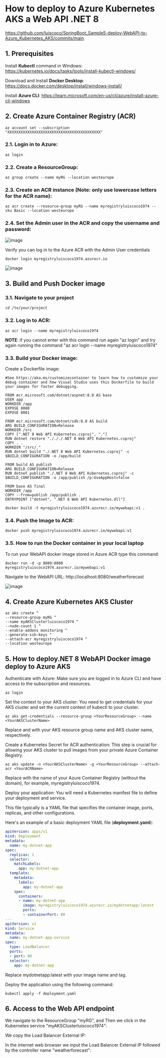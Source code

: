 # How to deploy to Azure Kubernetes AKS a Web API .NET 8

https://github.com/luiscoco/SpringBoot_Sample5-deploy-WebAPI-to-Azure_Kubernetes_AKS/commits/main

## 1. Prerequisites

Install **Kubectl** command in Windows: https://kubernetes.io/docs/tasks/tools/install-kubectl-windows/

Download and Install **Docker Desktop**: https://docs.docker.com/desktop/install/windows-install/

Install **Azure CLI**: https://learn.microsoft.com/en-us/cli/azure/install-azure-cli-windows

## 2. Create Azure Container Registry (ACR)

```
az account set --subscription "XXXXXXXXXXXXXXXXXXXXXXXXXXXXXXXXXXXXXXXXXX"
```

### 2.1. Login in to Azure:

```
az login
```

### 2.2. Create a ResourceGroup:

```
az group create --name myRG --location westeurope
```

### 2.3. Create an ACR instance (Note: only use lowercase letters for the ACR name):

```
az acr create --resource-group myRG --name myregistryluiscoco1974 --sku Basic --location westeurope
```

### 2.4. Set the Admin user in the ACR and copy the username and password:

![image](https://github.com/luiscoco/Azure_AKS_Deploy_.NET_8_Web_API/assets/32194879/7241ba40-7fd9-4ee7-80e2-fefbcd6867b1)

Verify you can log in to the Azure ACR with the Admin User credentials

```
docker login myregistryluiscoco1974.azurecr.io
```

![image](https://github.com/luiscoco/Azure_AKS_Deploy_.NET_8_Web_API/assets/32194879/15cbdba9-bc7b-48df-999b-0035a960394f)

## 3. Build and Push Docker image

### 3.1. Navigate to your project

```
cd /to/your/project
```

### 3.2. Log in to ACR:

```
az acr login --name myregistryluiscoco1974
```

**NOTE**: if you cannot enter with this command run again "az login" and try again running the command "az acr login --name myregistryluiscoco1974"

### 3.3. Build your Docker image:

Create a Dockerfile image:

```
#See https://aka.ms/customizecontainer to learn how to customize your debug container and how Visual Studio uses this Dockerfile to build your images for faster debugging.

FROM mcr.microsoft.com/dotnet/aspnet:8.0 AS base
USER app
WORKDIR /app
EXPOSE 8080
EXPOSE 8081

FROM mcr.microsoft.com/dotnet/sdk:8.0 AS build
ARG BUILD_CONFIGURATION=Release
WORKDIR /src
COPY [".NET 8 Web API Kubernetes.csproj", "."]
RUN dotnet restore "./././.NET 8 Web API Kubernetes.csproj"
COPY . .
WORKDIR "/src/."
RUN dotnet build "./.NET 8 Web API Kubernetes.csproj" -c $BUILD_CONFIGURATION -o /app/build

FROM build AS publish
ARG BUILD_CONFIGURATION=Release
RUN dotnet publish "./.NET 8 Web API Kubernetes.csproj" -c $BUILD_CONFIGURATION -o /app/publish /p:UseAppHost=false

FROM base AS final
WORKDIR /app
COPY --from=publish /app/publish .
ENTRYPOINT ["dotnet", ".NET 8 Web API Kubernetes.dll"]
```

```
docker build -t myregistryluiscoco1974.azurecr.io/mywebapi:v1 .
```

### 3.4. Push the Image to ACR:

```
docker push myregistryluiscoco1974.azurecr.io/mywebapi:v1
```

### 3.5. How to run the Docker container in your local laptop

To run your WebAPI docker image stored in Azure ACR type this command:

```
docker run -d -p 8080:8080 myregistryluiscoco1974.azurecr.io/mywebapi:v1
```

Navigate to the WebAPI URL: http://localhost:8080/weatherforecast

![image](https://github.com/luiscoco/Azure_AKS_Deploy_.NET_8_Web_API/assets/32194879/9938bc04-b646-4ca8-a1ee-35815a7bd1f9)

## 4. Create Azure Kubernetes AKS Cluster

```
az aks create ^
--resource-group myRG ^
--name myAKSClusterluiscoco1974 ^
--node-count 1 ^
--enable-addons monitoring ^
--generate-ssh-keys ^
--attach-acr myregistryluiscoco1974 ^
--location westeurope
```

## 5. How to deploy.NET 8 WebAPI Docker image deploy to Azure AKS 

Authenticate with Azure: Make sure you are logged in to Azure CLI and have access to the subscription and resources.

```
az login
```

Set the context to your AKS cluster: You need to get credentials for your AKS cluster and set the current context of kubectl to your cluster.

```
az aks get-credentials --resource-group <YourResourceGroup> --name <YourAKSClusterName>
```

Replace <YourResourceGroup> and <YourAKSClusterName> with your AKS resource group name and AKS cluster name, respectively.

Create a Kubernetes Secret for ACR authentication: This step is crucial for allowing your AKS cluster to pull images from your private Azure Container Registry.

```
az aks update -n <YourAKSClusterName> -g <YourResourceGroup> --attach-acr <YourACRName>
```

Replace <YourACRName> with the name of your Azure Container Registry (without the domain), for example, myregistryluiscoco1974.

Deploy your application: You will need a Kubernetes manifest file to define your deployment and service. 

This file typically is a YAML file that specifies the container image, ports, replicas, and other configurations.

Here's an example of a basic deployment YAML file (**deployment.yaml**):

```yaml
apiVersion: apps/v1
kind: Deployment
metadata:
  name: my-dotnet-app
spec:
  replicas: 1
  selector:
    matchLabels:
      app: my-dotnet-app
  template:
    metadata:
      labels:
        app: my-dotnet-app
    spec:
      containers:
      - name: my-dotnet-app
        image: myregistryluiscoco1974.azurecr.io/mydotnetapp:latest
        ports:
        - containerPort: 80
---
apiVersion: v1
kind: Service
metadata:
  name: my-dotnet-app-service
spec:
  type: LoadBalancer
  ports:
  - port: 80
  selector:
    app: my-dotnet-app
```

Replace mydotnetapp:latest with your image name and tag.

Deploy the application using the following command:

```
kubectl apply -f deployment.yaml
```

## 6. Access to the Web API endpoint

We navigate to the ResourceGroup "myRG", and Then we click in the Kubernetes service "myAKSClusterluiscoco1974":



We copy the Load Balancer External IP:



In the internet web browser we input the Load Balancer External IP followed by the controller name "weatherforecast":




